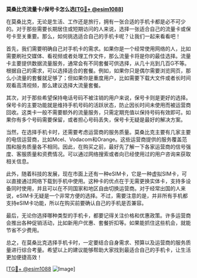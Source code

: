 **莫桑比克流量卡/保号卡怎么选[[TG💪+ @esim1088](https://t.me/s/esim1088)]**

在莫桑比克，无论是生活、工作还是旅行，拥有一张合适的手机卡都是必不可少的。对于那些需要长期居住或短期访问的人来说，选择一张适合自己的流量卡或保号卡至关重要。那么，如何挑选适合自己的手机卡呢？让我们一起来看看吧！

首先，我们需要明确自己对手机卡的需求。如果你是一个经常使用网络的人，比如需要刷社交媒体、看视频或者处理工作文件，那么流量卡将是你的最佳选择。流量卡主要提供数据流量服务，通常会有不同套餐可供选择，从几十兆到几百G不等。根据自己的需求，可以选择适合的套餐。例如，如果你只是偶尔需要浏览网页，那么小流量的套餐就足够了；但如果你是重度用户，比如需要下载大文件或者长时间观看高清视频，那么建议选择大流量套餐。

其次，对于那些希望保持电话号码不被注销的用户来说，保号卡则是更好的选择。保号卡的主要功能就是维持手机号码的活跃状态，防止因长时间未使用而被运营商回收。这类卡一般不需要额外的流量服务，只需定期充值以保持号码有效即可。如果你有多个号码需要保留，或者担心号码丢失，保号卡无疑是最好的解决方案。

当然，在选择手机卡时，还需要考虑运营商的服务质量。莫桑比克主要有几家主要的电信运营商，比如Mcel、Vodacom和Orange。这些运营商提供的服务覆盖范围和服务质量各不相同。因此，在购买之前，最好先了解一下各家运营商的信号强度、客服质量和资费情况。可以通过网络搜索或者向已经使用过的用户咨询来获取相关信息。

此外，随着科技的发展，现在市面上还有一种eSIM卡，它是一种虚拟SIM卡，可以直接通过网络下载到手机中使用。这种卡的优点在于无需更换实体卡，支持多设备同时使用，并且可以在不同国家和地区自由切换运营商。对于经常出国的人来说，eSIM卡无疑是一个非常方便的选择。不过，需要注意的是，并非所有手机都支持eSIM卡功能，所以在购买前要确认自己的手机是否兼容。

最后，无论你选择哪种类型的手机卡，都要记得关注价格和优惠政策。许多运营商会推出各种促销活动，比如新用户优惠、套餐折扣等。如果能抓住这些机会，就能节省不少费用。

总之，在莫桑比克选择手机卡时，一定要结合自身需求、预算以及运营商的服务质量进行综合考量。希望以上的建议能够帮助大家找到最适合自己的手机卡，让生活更加便捷高效！

[[TG💪+ @esim1088](https://t.me/s/esim1088) ![Image](https://i.postimg.cc/4NQfJmqS/Snipaste-2025-05-13-00-14-12.png)]